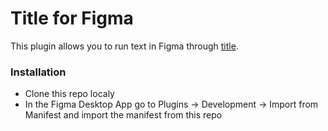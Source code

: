 # Title for Figma

This plugin allows you to run text in Figma through [title](https://github.com/vercel/title).

### Installation

* Clone this repo localy
* In the Figma Desktop App go to Plugins → Development → Import from Manifest and import the manifest from this repo